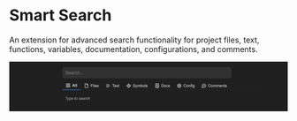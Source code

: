 # Smart Search

An extension for advanced search functionality for project files, text, functions, variables, documentation, configurations, and comments.

![Search](./assets/images/search.png)